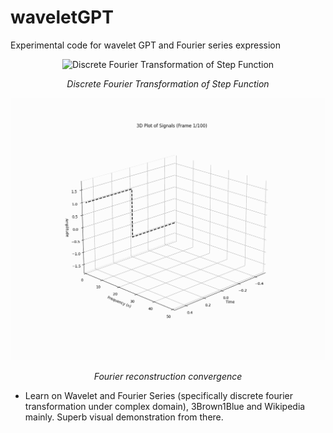 # waveletGPT
Experimental code for wavelet GPT and Fourier series expression

</div>
<div align="center">
  <img src="anime/fourier_anime_pos.gif" width="800" alt="Discrete Fourier Transformation of Step Function">
  <p><em>Discrete Fourier Transformation of Step Function</em></p>
</div>

</div>
<div align="center">
  <img src="anime/dft_approximation_3d.gif" width="800" alt="Fourier reconstruction convergence">
  <p><em>Fourier reconstruction convergence</em></p>
</div>

* Learn on Wavelet and Fourier Series (specifically discrete fourier transformation under complex domain), 3Brown1Blue and Wikipedia mainly. Superb visual demonstration from there. 